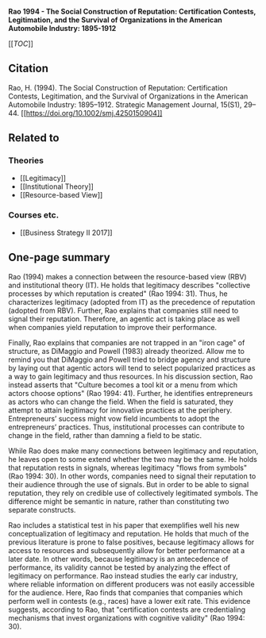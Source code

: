 **Rao 1994 - The Social Construction of Reputation: Certification Contests, Legitimation, and the Survival of Organizations in the American Automobile Industry: 1895-1912**

[[_TOC_]]

## Citation
Rao, H. (1994). The Social Construction of Reputation: Certification Contests, Legitimation, and the Survival of Organizations in the American Automobile Industry: 1895–1912. Strategic Management Journal, 15(S1), 29–44. [[https://doi.org/10.1002/smj.4250150904]]

## Related to

### Theories
* [[Legitimacy]]
* [[Institutional Theory]]
* [[Resource-based View]]

### Courses etc.
* [[Business Strategy II 2017]]

## One-page summary
Rao (1994) makes a connection between the resource-based view (RBV) and institutional theory (IT). He holds that legitimacy describes "collective processes by which reputation is created" (Rao 1994: 31). Thus, he characterizes legitimacy (adopted from IT) as the precedence of reputation (adopted from RBV). Further, Rao explains that companies still need to signal their reputation. Therefore, an agentic act is taking place as well when companies yield reputation to improve their performance. 

Finally, Rao explains that companies are not trapped in an "iron cage" of structure, as DiMaggio and Powell (1983) already theorized. Allow me to remind you that DiMaggio and Powell tried to bridge agency and structure by laying out that agentic actors will tend to select popularized practices as a way to gain legitimacy and thus resources. In his discussion section, Rao instead asserts that "Culture becomes a tool kit or a menu from which actors choose options" (Rao 1994: 41). Further, he identifies entrepreneurs as actors who can change the field. When the field is saturated, they attempt to attain legitimacy for innovative practices at the periphery. Entrepreneurs’ success might vow field incumbents to adopt the entrepreneurs’ practices. Thus, institutional processes can contribute to change in the field, rather than damning a field to be static. 

While Rao does make many connections between legitimacy and reputation, he leaves open to some extend whether the two may be the same. He holds that reputation rests in signals, whereas legitimacy "flows from symbols" (Rao 1994: 30). In other words, companies need to signal their reputation to their audience through the use of signals. But in order to be able to signal reputation, they rely on credible use of collectively legitimated symbols. The difference might be semantic in nature, rather than constituting two separate constructs. 

Rao includes a statistical test in his paper that exemplifies well his new conceptualization of legitimacy and reputation. He holds that much of the previous literature is prone to false positives, because legitimacy allows for access to resources and subsequently allow for better performance at a later date. In other words, because legitimacy is an antecedence of performance, its validity cannot be tested by analyzing the effect of legitimacy on performance. Rao instead studies the early car industry, where reliable information on different producers was not easily accessible for the audience. Here, Rao finds that companies that companies which perform well in contests (e.g., races) have a lower exit rate. This evidence suggests, according to Rao, that "certification contests are credentialing mechanisms that invest organizations with cognitive validity" (Rao 1994: 30). 